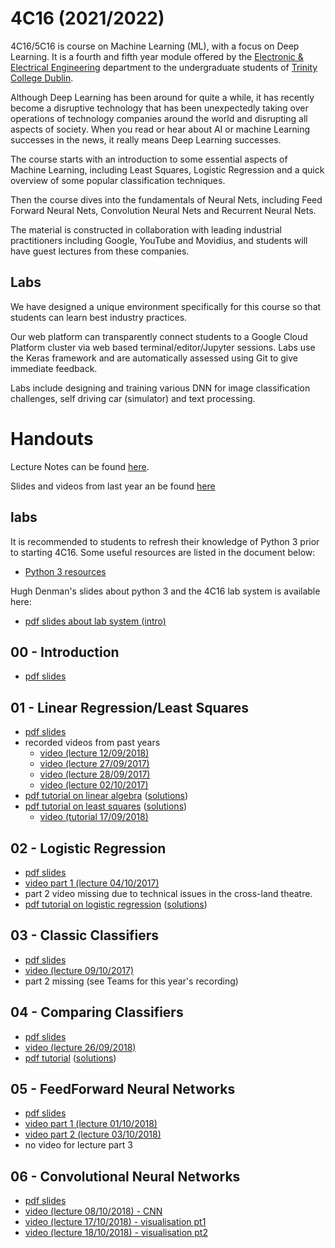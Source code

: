 # 4C16 (2021/2022)

4C16/5C16 is course on Machine Learning (ML), with a focus on
Deep Learning. It is a fourth and fifth year module offered by the [Electronic &
Electrical Engineering](https://www.tcd.ie/eleceng/) department to the
undergraduate students of [Trinity College Dublin](https://www.tcd.ie).

Although Deep Learning has been around for quite a while, it has recently become
a disruptive technology that has been unexpectedly taking over operations of
technology companies around the world and disrupting all aspects of
society. When you read or hear about AI or machine Learning successes in the
news, it really means Deep Learning successes.

The course starts with an introduction to some essential aspects of Machine
Learning, including Least Squares, Logistic Regression and a quick overview of
some popular classification techniques.

Then the course dives into the fundamentals of Neural Nets, including
Feed Forward Neural Nets, Convolution Neural Nets and Recurrent Neural
Nets.

The material is constructed in collaboration with leading industrial
practitioners including Google, YouTube and Movidius, and students will have
guest lectures from these companies.


## Labs

We have designed a unique environment specifically for this course so
that students can learn best industry practices.

Our web platform can transparently connect students to a Google Cloud
Platform cluster via web based terminal/editor/Jupyter sessions. Labs
use the Keras framework and are automatically assessed using Git to
give immediate feedback.

Labs include designing and training various DNN for image
classification challenges, self driving car (simulator) and text
processing.

# Handouts 

Lecture Notes can be found [here](https://frcs.github.io/4C16-LectureNotes).

Slides and videos from last year an be found [here](https://frcs.github.io/4C16)

## labs

It is recommended to students to refresh their knowledge of Python 3
prior to starting 4C16. Some useful resources are listed in the
document below:

* [Python 3 resources ](/handouts/PreparationPython3.pdf)

Hugh Denman's slides about python 3 and the 4C16 lab system is
available here:

* [pdf slides about lab system (intro)](/handouts/python_lab.no_notes.pdf)

## 00 - Introduction

* [pdf slides](/handouts/handout-00-intro.pdf)

## 01 - Linear Regression/Least Squares

* [pdf slides](/handouts/handout-01-linear-regression.pdf)
* recorded videos from past years 
   - [video (lecture 12/09/2018)](https://youtu.be/BKVqOmpYjas)
   - [video (lecture 27/09/2017)](https://youtu.be/pl7uguLTMyA)
   - [video (lecture 28/09/2017)](https://youtu.be/j-sxXyye3JE)
   - [video (lecture 02/10/2017)](https://youtu.be/rHXUc0PCvU0)
* [pdf tutorial on linear algebra](/handouts/tutorial-00-linear-algebra.pdf) ([solutions](/handouts/tutorial-00-linear-algebra-solutions.pdf))
* [pdf tutorial on least squares](/handouts/tutorial-01-linear-regression.pdf) ([solutions](/handouts/tutorial-01-linear-regression-solutions.pdf))
   - [video (tutorial 17/09/2018)](https://youtu.be/VvPtJyy8v2I)


## 02 - Logistic Regression

* [pdf slides](/handouts/handout-02-logistic-regression.pdf)
* [video part 1 (lecture 04/10/2017)](https://youtu.be/Ab-IqBhbCJc)
* part 2 video missing due to technical issues in the cross-land theatre.
* [pdf tutorial on logistic regression](/handouts/tutorial-02-logistic-regression.pdf) ([solutions](/handouts/tutorial-02-logistic-regression-solutions.pdf))


## 03 - Classic Classifiers

* [pdf slides](/handouts/handout-03-classic-classifiers.pdf)
* [video (lecture 09/10/2017)](https://youtu.be/Liv6XrvM5A4)
* part 2 missing (see Teams for this year's recording)


## 04 - Comparing Classifiers

* [pdf slides](/handouts/handout-04-evaluating-classifier-performance.pdf)
* [video (lecture 26/09/2018)](https://youtu.be/mH35PPUSmVE)
* [pdf tutorial](/handouts/tutorial-04-classifiers-evaluation.pdf) ([solutions](/handouts/tutorial-04-classifiers-evaluation-solutions.pdf))

## 05 - FeedForward Neural Networks

* [pdf slides](/handouts/handout-05-deep-feedforward-networks.pdf)
* [video part 1 (lecture 01/10/2018)](https://youtu.be/mzhRzlhrZf4)
* [video part 2 (lecture 03/10/2018)](https://youtu.be/MtR7Te39DMw)
* no video for lecture part 3

## 06 - Convolutional Neural Networks
* [pdf slides](/handouts/handout-06-convolutional-neural-networks.pdf)
* [video (lecture 08/10/2018) - CNN](https://youtu.be/nbcpeb6mpfk)
* [video (lecture 17/10/2018) - visualisation pt1](https://youtu.be/UGEeAKUyQXY)
* [video (lecture 18/10/2018) - visualisation pt2](https://youtu.be/zfipnfjZoLo)

